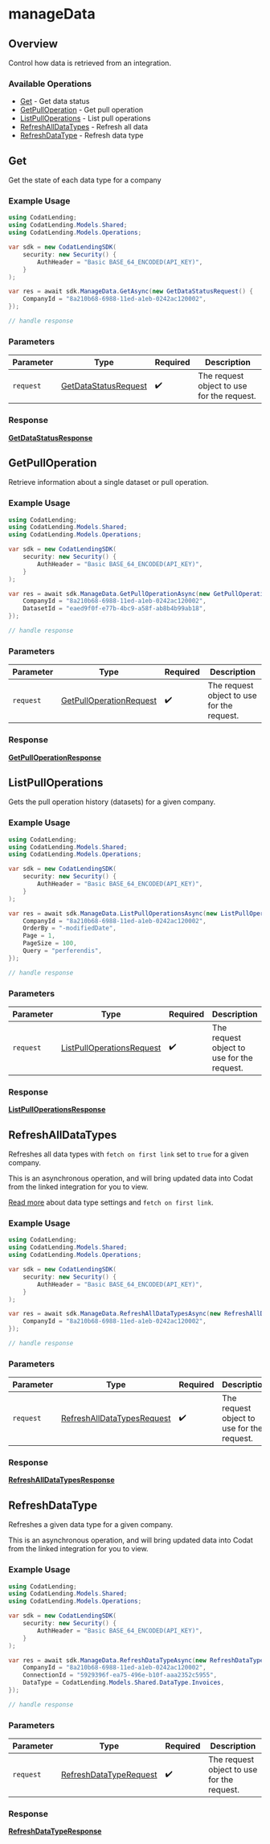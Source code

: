 # manageData

## Overview

Control how data is retrieved from an integration.

### Available Operations

* [Get](#get) - Get data status
* [GetPullOperation](#getpulloperation) - Get pull operation
* [ListPullOperations](#listpulloperations) - List pull operations
* [RefreshAllDataTypes](#refreshalldatatypes) - Refresh all data
* [RefreshDataType](#refreshdatatype) - Refresh data type

## Get

Get the state of each data type for a company

### Example Usage

```csharp
using CodatLending;
using CodatLending.Models.Shared;
using CodatLending.Models.Operations;

var sdk = new CodatLendingSDK(
    security: new Security() {
        AuthHeader = "Basic BASE_64_ENCODED(API_KEY)",
    }
);

var res = await sdk.ManageData.GetAsync(new GetDataStatusRequest() {
    CompanyId = "8a210b68-6988-11ed-a1eb-0242ac120002",
});

// handle response
```

### Parameters

| Parameter                                                               | Type                                                                    | Required                                                                | Description                                                             |
| ----------------------------------------------------------------------- | ----------------------------------------------------------------------- | ----------------------------------------------------------------------- | ----------------------------------------------------------------------- |
| `request`                                                               | [GetDataStatusRequest](../../models/operations/GetDataStatusRequest.md) | :heavy_check_mark:                                                      | The request object to use for the request.                              |


### Response

**[GetDataStatusResponse](../../models/operations/GetDataStatusResponse.md)**


## GetPullOperation

Retrieve information about a single dataset or pull operation.

### Example Usage

```csharp
using CodatLending;
using CodatLending.Models.Shared;
using CodatLending.Models.Operations;

var sdk = new CodatLendingSDK(
    security: new Security() {
        AuthHeader = "Basic BASE_64_ENCODED(API_KEY)",
    }
);

var res = await sdk.ManageData.GetPullOperationAsync(new GetPullOperationRequest() {
    CompanyId = "8a210b68-6988-11ed-a1eb-0242ac120002",
    DatasetId = "eaed9f0f-e77b-4bc9-a58f-ab8b4b99ab18",
});

// handle response
```

### Parameters

| Parameter                                                                     | Type                                                                          | Required                                                                      | Description                                                                   |
| ----------------------------------------------------------------------------- | ----------------------------------------------------------------------------- | ----------------------------------------------------------------------------- | ----------------------------------------------------------------------------- |
| `request`                                                                     | [GetPullOperationRequest](../../models/operations/GetPullOperationRequest.md) | :heavy_check_mark:                                                            | The request object to use for the request.                                    |


### Response

**[GetPullOperationResponse](../../models/operations/GetPullOperationResponse.md)**


## ListPullOperations

Gets the pull operation history (datasets) for a given company.

### Example Usage

```csharp
using CodatLending;
using CodatLending.Models.Shared;
using CodatLending.Models.Operations;

var sdk = new CodatLendingSDK(
    security: new Security() {
        AuthHeader = "Basic BASE_64_ENCODED(API_KEY)",
    }
);

var res = await sdk.ManageData.ListPullOperationsAsync(new ListPullOperationsRequest() {
    CompanyId = "8a210b68-6988-11ed-a1eb-0242ac120002",
    OrderBy = "-modifiedDate",
    Page = 1,
    PageSize = 100,
    Query = "perferendis",
});

// handle response
```

### Parameters

| Parameter                                                                         | Type                                                                              | Required                                                                          | Description                                                                       |
| --------------------------------------------------------------------------------- | --------------------------------------------------------------------------------- | --------------------------------------------------------------------------------- | --------------------------------------------------------------------------------- |
| `request`                                                                         | [ListPullOperationsRequest](../../models/operations/ListPullOperationsRequest.md) | :heavy_check_mark:                                                                | The request object to use for the request.                                        |


### Response

**[ListPullOperationsResponse](../../models/operations/ListPullOperationsResponse.md)**


## RefreshAllDataTypes

Refreshes all data types with `fetch on first link` set to `true` for a given company.

This is an asynchronous operation, and will bring updated data into Codat from the linked integration for you to view.

[Read more](https://docs.codat.io/core-concepts/data-type-settings) about data type settings and `fetch on first link`.

### Example Usage

```csharp
using CodatLending;
using CodatLending.Models.Shared;
using CodatLending.Models.Operations;

var sdk = new CodatLendingSDK(
    security: new Security() {
        AuthHeader = "Basic BASE_64_ENCODED(API_KEY)",
    }
);

var res = await sdk.ManageData.RefreshAllDataTypesAsync(new RefreshAllDataTypesRequest() {
    CompanyId = "8a210b68-6988-11ed-a1eb-0242ac120002",
});

// handle response
```

### Parameters

| Parameter                                                                           | Type                                                                                | Required                                                                            | Description                                                                         |
| ----------------------------------------------------------------------------------- | ----------------------------------------------------------------------------------- | ----------------------------------------------------------------------------------- | ----------------------------------------------------------------------------------- |
| `request`                                                                           | [RefreshAllDataTypesRequest](../../models/operations/RefreshAllDataTypesRequest.md) | :heavy_check_mark:                                                                  | The request object to use for the request.                                          |


### Response

**[RefreshAllDataTypesResponse](../../models/operations/RefreshAllDataTypesResponse.md)**


## RefreshDataType

Refreshes a given data type for a given company.

This is an asynchronous operation, and will bring updated data into Codat from the linked integration for you to view.

### Example Usage

```csharp
using CodatLending;
using CodatLending.Models.Shared;
using CodatLending.Models.Operations;

var sdk = new CodatLendingSDK(
    security: new Security() {
        AuthHeader = "Basic BASE_64_ENCODED(API_KEY)",
    }
);

var res = await sdk.ManageData.RefreshDataTypeAsync(new RefreshDataTypeRequest() {
    CompanyId = "8a210b68-6988-11ed-a1eb-0242ac120002",
    ConnectionId = "5929396f-ea75-496e-b10f-aaa2352c5955",
    DataType = CodatLending.Models.Shared.DataType.Invoices,
});

// handle response
```

### Parameters

| Parameter                                                                   | Type                                                                        | Required                                                                    | Description                                                                 |
| --------------------------------------------------------------------------- | --------------------------------------------------------------------------- | --------------------------------------------------------------------------- | --------------------------------------------------------------------------- |
| `request`                                                                   | [RefreshDataTypeRequest](../../models/operations/RefreshDataTypeRequest.md) | :heavy_check_mark:                                                          | The request object to use for the request.                                  |


### Response

**[RefreshDataTypeResponse](../../models/operations/RefreshDataTypeResponse.md)**

